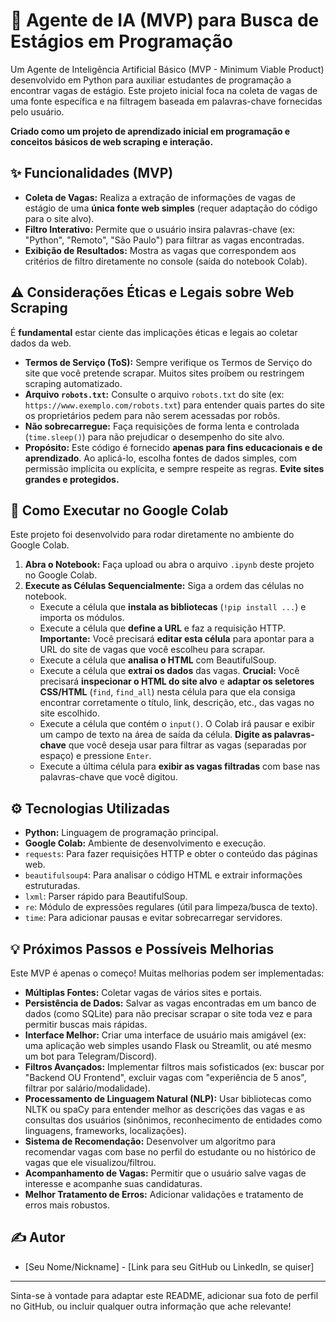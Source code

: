 # 🤖 Agente de IA (MVP) para Busca de Estágios em Programação

Um Agente de Inteligência Artificial Básico (MVP - Minimum Viable Product) desenvolvido em Python para auxiliar estudantes de programação a encontrar vagas de estágio. Este projeto inicial foca na coleta de vagas de uma fonte específica e na filtragem baseada em palavras-chave fornecidas pelo usuário.

**Criado como um projeto de aprendizado inicial em programação e conceitos básicos de web scraping e interação.**

## ✨ Funcionalidades (MVP)

*   **Coleta de Vagas:** Realiza a extração de informações de vagas de estágio de uma **única fonte web simples** (requer adaptação do código para o site alvo).
*   **Filtro Interativo:** Permite que o usuário insira palavras-chave (ex: "Python", "Remoto", "São Paulo") para filtrar as vagas encontradas.
*   **Exibição de Resultados:** Mostra as vagas que correspondem aos critérios de filtro diretamente no console (saída do notebook Colab).

## ⚠️ Considerações Éticas e Legais sobre Web Scraping

É **fundamental** estar ciente das implicações éticas e legais ao coletar dados da web.

*   **Termos de Serviço (ToS):** Sempre verifique os Termos de Serviço do site que você pretende scrapar. Muitos sites proíbem ou restringem scraping automatizado.
*   **Arquivo `robots.txt`:** Consulte o arquivo `robots.txt` do site (ex: `https://www.exemplo.com/robots.txt`) para entender quais partes do site os proprietários pedem para não serem acessadas por robôs.
*   **Não sobrecarregue:** Faça requisições de forma lenta e controlada (`time.sleep()`) para não prejudicar o desempenho do site alvo.
*   **Propósito:** Este código é fornecido **apenas para fins educacionais e de aprendizado**. Ao aplicá-lo, escolha fontes de dados simples, com permissão implícita ou explícita, e sempre respeite as regras. **Evite sites grandes e protegidos.**

## 🚀 Como Executar no Google Colab

Este projeto foi desenvolvido para rodar diretamente no ambiente do Google Colab.

1.  **Abra o Notebook:** Faça upload ou abra o arquivo `.ipynb` deste projeto no Google Colab.
2.  **Execute as Células Sequencialmente:** Siga a ordem das células no notebook.
    *   Execute a célula que **instala as bibliotecas** (`!pip install ...`) e importa os módulos.
    *   Execute a célula que **define a URL** e faz a requisição HTTP. **Importante:** Você precisará **editar esta célula** para apontar para a URL do site de vagas que você escolheu para scrapar.
    *   Execute a célula que **analisa o HTML** com BeautifulSoup.
    *   Execute a célula que **extrai os dados** das vagas. **Crucial:** Você precisará **inspecionar o HTML do site alvo** e **adaptar os seletores CSS/HTML** (`find`, `find_all`) nesta célula para que ela consiga encontrar corretamente o título, link, descrição, etc., das vagas no site escolhido.
    *   Execute a célula que contém o `input()`. O Colab irá pausar e exibir um campo de texto na área de saída da célula. **Digite as palavras-chave** que você deseja usar para filtrar as vagas (separadas por espaço) e pressione `Enter`.
    *   Execute a última célula para **exibir as vagas filtradas** com base nas palavras-chave que você digitou.

## ⚙️ Tecnologias Utilizadas

*   **Python:** Linguagem de programação principal.
*   **Google Colab:** Ambiente de desenvolvimento e execução.
*   `requests`: Para fazer requisições HTTP e obter o conteúdo das páginas web.
*   `beautifulsoup4`: Para analisar o código HTML e extrair informações estruturadas.
*   `lxml`: Parser rápido para BeautifulSoup.
*   `re`: Módulo de expressões regulares (útil para limpeza/busca de texto).
*   `time`: Para adicionar pausas e evitar sobrecarregar servidores.

## 💡 Próximos Passos e Possíveis Melhorias

Este MVP é apenas o começo! Muitas melhorias podem ser implementadas:

*   **Múltiplas Fontes:** Coletar vagas de vários sites e portais.
*   **Persistência de Dados:** Salvar as vagas encontradas em um banco de dados (como SQLite) para não precisar scrapar o site toda vez e para permitir buscas mais rápidas.
*   **Interface Melhor:** Criar uma interface de usuário mais amigável (ex: uma aplicação web simples usando Flask ou Streamlit, ou até mesmo um bot para Telegram/Discord).
*   **Filtros Avançados:** Implementar filtros mais sofisticados (ex: buscar por "Backend OU Frontend", excluir vagas com "experiência de 5 anos", filtrar por salário/modalidade).
*   **Processamento de Linguagem Natural (NLP):** Usar bibliotecas como NLTK ou spaCy para entender melhor as descrições das vagas e as consultas dos usuários (sinônimos, reconhecimento de entidades como linguagens, frameworks, localizações).
*   **Sistema de Recomendação:** Desenvolver um algoritmo para recomendar vagas com base no perfil do estudante ou no histórico de vagas que ele visualizou/filtrou.
*   **Acompanhamento de Vagas:** Permitir que o usuário salve vagas de interesse e acompanhe suas candidaturas.
*   **Melhor Tratamento de Erros:** Adicionar validações e tratamento de erros mais robustos.

## ✍️ Autor

*   [Seu Nome/Nickname] - [Link para seu GitHub ou LinkedIn, se quiser]

---

Sinta-se à vontade para adaptar este README, adicionar sua foto de perfil no GitHub, ou incluir qualquer outra informação que ache relevante!
